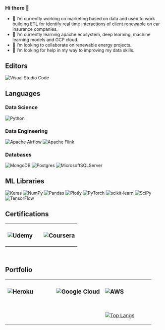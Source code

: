 ### Hi there 👋


- 🔭 I’m currently working on marketing based on data and used to work building ETL for identify real time interactions of client renewable on car insurance companies.
- 🌱 I’m currently learning apache ecosystem, deep learning, machine learning models and GCP cloud.
- 👯 I’m looking to collaborate on renewable energy projects.
- 🤔 I’m looking for help in my way to improving my data skills.

<!--
**cerobinsonl/cerobinsonl** is a ✨ _special_ ✨ repository because its `README.md` (this file) appears on your GitHub profile.

Here are some ideas to get you started:

- 💬 Ask me about ... 
- 📫 How to reach me: ...
- 😄 Pronouns: ...
- ⚡ Fun fact: ...
-->


<!--
## Languages and Tools  
<div align="center">  
<img style="margin: 10px" src="https://profilinator.rishav.dev/skills-assets/python-original.svg" alt="Python" height="50" />  
<img style="margin: 10px" src="https://profilinator.rishav.dev/skills-assets/tensorflow-icon.svg" alt="TensorFlow" height="50" />  
<img style="margin: 10px" src="https://profilinator.rishav.dev/skills-assets/pytorch-icon.svg" alt="pytorch" height="50" />  
<img style="margin: 10px" src="https://profilinator.rishav.dev/skills-assets/opencv-icon.svg" alt="OpenCV" height="50" />  
<img style="margin: 10px" src="https://profilinator.rishav.dev/skills-assets/keras.png" alt="Keras" height="50" />  
<img style="margin: 10px" src="https://profilinator.rishav.dev/skills-assets/google_cloud-icon.svg" alt="GCP" height="50" />  
<img style="margin: 10px" src="https://profilinator.rishav.dev/skills-assets/postgresql-original-wordmark.svg" alt="PostgreSQL" height="50" />  
<img style="margin: 10px" src="https://profilinator.rishav.dev/skills-assets/mongodb-original-wordmark.svg" alt="MongoDB" height="50" />

--> 

## Editors
![Visual Studio Code](https://img.shields.io/badge/Visual%20Studio%20Code-0078d7.svg?style=for-the-badge&logo=visual-studio-code&logoColor=white)

## Languages
### Data Science
![Python](https://img.shields.io/badge/python-3670A0?style=for-the-badge&logo=python&logoColor=ffdd54)

### Data Engineering
![Apache Airflow](https://img.shields.io/badge/Apache%20Airflow-017CEE?style=for-the-badge&logo=Apache%20Airflow&logoColor=white)
![Apache Flink](https://img.shields.io/badge/Apache%20Flink-E6526F?style=for-the-badge&logo=Apache%20Flink&logoColor=white)

### Databases
![MongoDB](https://img.shields.io/badge/MongoDB-%234ea94b.svg?style=for-the-badge&logo=mongodb&logoColor=white)
![Postgres](https://img.shields.io/badge/postgres-%23316192.svg?style=for-the-badge&logo=postgresql&logoColor=white)
![MicrosoftSQLServer](https://img.shields.io/badge/Microsoft%20SQL%20Sever-CC2927?style=for-the-badge&logo=microsoft%20sql%20server&logoColor=white)
 
## ML Libraries

![Keras](https://img.shields.io/badge/Keras-%23D00000.svg?style=for-the-badge&logo=Keras&logoColor=white)
![NumPy](https://img.shields.io/badge/numpy-%23013243.svg?style=for-the-badge&logo=numpy&logoColor=white)
![Pandas](https://img.shields.io/badge/pandas-%23150458.svg?style=for-the-badge&logo=pandas&logoColor=white)
![Plotly](https://img.shields.io/badge/Plotly-%233F4F75.svg?style=for-the-badge&logo=plotly&logoColor=white)
![PyTorch](https://img.shields.io/badge/PyTorch-%23EE4C2C.svg?style=for-the-badge&logo=PyTorch&logoColor=white)
![scikit-learn](https://img.shields.io/badge/scikit--learn-%23F7931E.svg?style=for-the-badge&logo=scikit-learn&logoColor=white)
![SciPy](https://img.shields.io/badge/SciPy-%230C55A5.svg?style=for-the-badge&logo=scipy&logoColor=%white)
![TensorFlow](https://img.shields.io/badge/TensorFlow-%23FF6F00.svg?style=for-the-badge&logo=TensorFlow&logoColor=white)
  

## Certifications
<table><tr><td valign="top" width="50%">

### ![Udemy](https://img.shields.io/badge/Udemy-A435F0?style=for-the-badge&logo=Udemy&logoColor=white)
  
</td><td valign="top" width="50%">
  
### ![Coursera](https://img.shields.io/badge/Coursera-%230056D2.svg?style=for-the-badge&logo=Coursera&logoColor=white)

</td></tr></table>  

<br/>  

## Portfolio
<table><tr><td valign="top" width="33%">  

  ### ![Heroku](https://img.shields.io/badge/heroku-%23430098.svg?style=for-the-badge&logo=heroku&logoColor=white)
  
</td><td valign="top" width="33%">

  ### ![Google Cloud](https://img.shields.io/badge/GoogleCloud-%234285F4.svg?style=for-the-badge&logo=google-cloud&logoColor=white)
  
</td><td valign="top" width="33%">

  ### ![AWS](https://img.shields.io/badge/AWS-%23FF9900.svg?style=for-the-badge&logo=amazon-aws&logoColor=white)

<br/>  
  

[![Top Langs](https://github-readme-stats.vercel.app/api/top-langs/?username=cerobinsonl&layout=compact)](https://github.com/cerobinsonl/github-readme-stats)
